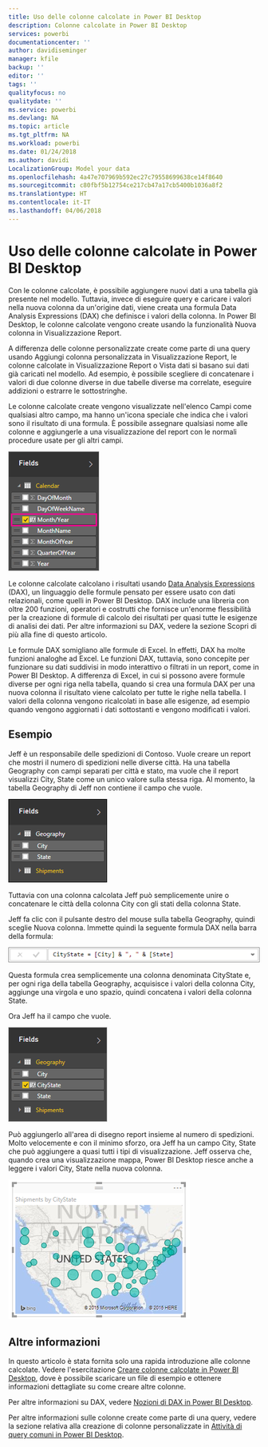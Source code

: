 ```yaml
---
title: Uso delle colonne calcolate in Power BI Desktop
description: Colonne calcolate in Power BI Desktop
services: powerbi
documentationcenter: ''
author: davidiseminger
manager: kfile
backup: ''
editor: ''
tags: ''
qualityfocus: no
qualitydate: ''
ms.service: powerbi
ms.devlang: NA
ms.topic: article
ms.tgt_pltfrm: NA
ms.workload: powerbi
ms.date: 01/24/2018
ms.author: davidi
LocalizationGroup: Model your data
ms.openlocfilehash: 4a47e707969b592ec27c79558699638ce14f8640
ms.sourcegitcommit: c80fbf5b12754ce217cb47a17cb5400b1036a8f2
ms.translationtype: HT
ms.contentlocale: it-IT
ms.lasthandoff: 04/06/2018
---
```

# <a name="using-calculated-columns-in-power-bi-desktop"></a>Uso delle colonne calcolate in Power BI Desktop
Con le colonne calcolate, è possibile aggiungere nuovi dati a una tabella già presente nel modello. Tuttavia, invece di eseguire query e caricare i valori nella nuova colonna da un'origine dati, viene creata una formula Data Analysis Expressions (DAX) che definisce i valori della colonna. In Power BI Desktop, le colonne calcolate vengono create usando la funzionalità Nuova colonna in Visualizzazione Report.

A differenza delle colonne personalizzate create come parte di una query usando Aggiungi colonna personalizzata in Visualizzazione Report, le colonne calcolate in Visualizzazione Report o Vista dati si basano sui dati già caricati nel modello. Ad esempio, è possibile scegliere di concatenare i valori di due colonne diverse in due tabelle diverse ma correlate, eseguire addizioni o estrarre le sottostringhe.

Le colonne calcolate create vengono visualizzate nell'elenco Campi come qualsiasi altro campo, ma hanno un'icona speciale che indica che i valori sono il risultato di una formula. È possibile assegnare qualsiasi nome alle colonne e aggiungerle a una visualizzazione del report con le normali procedure usate per gli altri campi.

![](media/desktop-calculated-columns/calccolinpbid_fields.png)

Le colonne calcolate calcolano i risultati usando [Data Analysis Expressions](https://msdn.microsoft.com/library/gg413422.aspx) (DAX), un linguaggio delle formule pensato per essere usato con dati relazionali, come quelli in Power BI Desktop. DAX include una libreria con oltre 200 funzioni, operatori e costrutti che fornisce un'enorme flessibilità per la creazione di formule di calcolo dei risultati per quasi tutte le esigenze di analisi dei dati. Per altre informazioni su DAX, vedere la sezione Scopri di più alla fine di questo articolo.

Le formule DAX somigliano alle formule di Excel. In effetti, DAX ha molte funzioni analoghe ad Excel. Le funzioni DAX, tuttavia, sono concepite per funzionare su dati suddivisi in modo interattivo o filtrati in un report, come in Power BI Desktop. A differenza di Excel, in cui si possono avere formule diverse per ogni riga nella tabella, quando si crea una formula DAX per una nuova colonna il risultato viene calcolato per tutte le righe nella tabella. I valori della colonna vengono ricalcolati in base alle esigenze, ad esempio quando vengono aggiornati i dati sottostanti e vengono modificati i valori.

## <a name="lets-look-at-an-example"></a>Esempio
Jeff è un responsabile delle spedizioni di Contoso. Vuole creare un report che mostri il numero di spedizioni nelle diverse città. Ha una tabella Geography con campi separati per città e stato, ma vuole che il report visualizzi City, State come un unico valore sulla stessa riga. Al momento, la tabella Geography di Jeff non contiene il campo che vuole.

![](media/desktop-calculated-columns/calccolinpbid_cityandstatefields.png)

Tuttavia con una colonna calcolata Jeff può semplicemente unire o concatenare le città della colonna City con gli stati della colonna State.

Jeff fa clic con il pulsante destro del mouse sulla tabella Geography, quindi sceglie Nuova colonna. Immette quindi la seguente formula DAX nella barra della formula:

![](media/desktop-calculated-columns/calccolinpbid_formula.png)

Questa formula crea semplicemente una colonna denominata CityState e, per ogni riga della tabella Geography, acquisisce i valori della colonna City, aggiunge una virgola e uno spazio, quindi concatena i valori della colonna State.

Ora Jeff ha il campo che vuole.

![](media/desktop-calculated-columns/calccolinpbid_citystatefield.png)

Può aggiungerlo all'area di disegno report insieme al numero di spedizioni. Molto velocemente e con il minimo sforzo, ora Jeff ha un campo City, State che può aggiungere a quasi tutti i tipi di visualizzazione. Jeff osserva che, quando crea una visualizzazione mappa, Power BI Desktop riesce anche a leggere i valori City, State nella nuova colonna.

![](media/desktop-calculated-columns/calccolinpbid_citystatemap.png)

## <a name="learn-more"></a>Altre informazioni
In questo articolo è stata fornita solo una rapida introduzione alle colonne calcolate. Vedere l'esercitazione [Creare colonne calcolate in Power BI Desktop](desktop-tutorial-create-calculated-columns.md), dove è possibile scaricare un file di esempio e ottenere informazioni dettagliate su come creare altre colonne. 

Per altre informazioni su DAX, vedere [Nozioni di DAX in Power BI Desktop](desktop-quickstart-learn-dax-basics.md).

Per altre informazioni sulle colonne create come parte di una query, vedere la sezione relativa alla creazione di colonne personalizzate in [Attività di query comuni in Power BI Desktop](desktop-common-query-tasks.md).  

